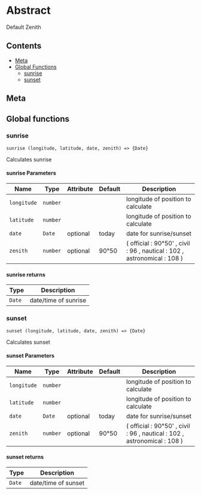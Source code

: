 <!-- This file is generated by jsmddoc version 0.1 -->

# Abstract

Default Zenith

## Contents

- [Meta](#Meta)
- [Global Functions](#Global-functions)
  - [sunrise](#sunrise)
  - [sunset](#sunset)

## Meta

## Global functions

### sunrise

`sunrise (longitude, latitude, date, zenith) => {Date}`

Calculates sunrise

#### sunrise Parameters

| Name | Type | Attribute | Default | Description |
| ---------- | ------------ | ------------ | ------------ | ----------------- |
| `longitude` | `number` |  |  | longitude of position to calculate | |
| `latitude` | `number` |  |  | longitude of position to calculate | |
| `date` | `Date` | optional | today | date for sunrise/sunset | |
| `zenith` | `number` | optional | 90°50 | ( official : 90°50' , civil : 96 , nautical : 102 , astronomical : 108 ) | |

#### sunrise returns

| Type | Description |
| ---- | ----------- |
| `Date` | date/time of sunrise |

### sunset

`sunset (longitude, latitude, date, zenith) => {Date}`

Calculates sunset

#### sunset Parameters

| Name | Type | Attribute | Default | Description |
| ---------- | ------------ | ------------ | ------------ | ----------------- |
| `longitude` | `number` |  |  | longitude of position to calculate | |
| `latitude` | `number` |  |  | longitude of position to calculate | |
| `date` | `Date` | optional | today | date for sunrise/sunset | |
| `zenith` | `number` | optional | 90°50 | ( official : 90°50' , civil : 96 , nautical : 102 , astronomical : 108 ) | |

#### sunset returns

| Type | Description |
| ---- | ----------- |
| `Date` | date/time of sunset |
